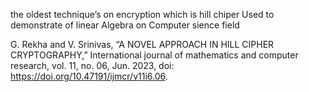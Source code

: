 the oldest technique’s on encryption which is hill chiper
Used to demonstrate of linear Algebra on Computer sience field

G. Rekha and V. Srinivas, “A NOVEL APPROACH IN HILL CIPHER CRYPTOGRAPHY,” International journal of mathematics and computer research, vol. 11, no. 06, Jun. 2023, doi: https://doi.org/10.47191/ijmcr/v11i6.06.

